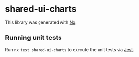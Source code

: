 # shared-ui-charts

This library was generated with [Nx](https://nx.dev).

## Running unit tests

Run `nx test shared-ui-charts` to execute the unit tests via [Jest](https://jestjs.io).
